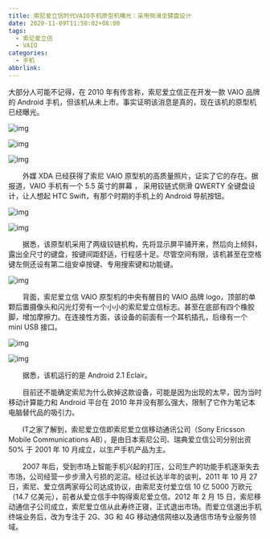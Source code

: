 ```yaml
---
title: 索尼爱立信时代VAIO手机原型机曝光：采用侧滑全键盘设计
date: 2020-11-09T11:50:02+08:00
tags:
  - 索尼爱立信
  - VAIO
categories:
  - 手机
abbrlink:
---
```


大部分人可能不记得，在 2010 年有传言称，索尼爱立信正在开发一款 VAIO 品牌的 Android 手机，但该机从未上市。事实证明该消息是真的，现在该机的原型机已经曝光。

![img](https://cdn.jsdelivr.net/gh/yakeing/Documentation@main/Hexo/images/6032-kcieyvz9773799.jpg)

![img](https://cdn.jsdelivr.net/gh/yakeing/Documentation@main/Hexo/images/8f4a-kcieyvz9773800.jpg)

![img](https://cdn.jsdelivr.net/gh/yakeing/Documentation@main/Hexo/images/a640-kcieyvz9773864.jpg)

　　外媒 XDA 已经获得了索尼 VAIO 原型机的高质量照片，证实了它的存在。据报道，VAIO 手机有一个 5.5 英寸的屏幕 ， 采用铰链式侧滑 QWERTY 全键盘设计，让人想起 HTC Swift，有那个时期的手机上的 Android 导航按钮。

![img](https://cdn.jsdelivr.net/gh/yakeing/Documentation@main/Hexo/images/9ec8-kcieyvz9773867.jpg)

![img](https://cdn.jsdelivr.net/gh/yakeing/Documentation@main/Hexo/images/86b4-kcieyvz9773960.jpg)

　　据悉，该原型机采用了两级铰链机构，先将显示屏平铺开来，然后向上倾斜，露出全尺寸的键盘，按键间距舒适，行程感十足。尽管空间有限，该机甚至在空格键左侧还设有第二组安卓按键、专用搜索键和功能键。

![img](https://cdn.jsdelivr.net/gh/yakeing/Documentation@main/Hexo/images/86f0-kcieyvz9773961.jpg)

　　背面，索尼爱立信 VAIO 原型机的中央有醒目的 VAIO 品牌 logo，顶部的单颗后置摄像头和闪光灯旁有一个小小的索尼爱立信标志。甚至在底部有四个橡胶脚，增加摩擦力。在连接性方面，该设备的前面有一个耳机插孔，后缘有一个 mini USB 接口。

![img](https://cdn.jsdelivr.net/gh/yakeing/Documentation@main/Hexo/images/19ae-kcieyvz9774150.jpg)

![img](https://cdn.jsdelivr.net/gh/yakeing/Documentation@main/Hexo/images/3682-kcieyvz9774154.jpg)

　　据悉，该机运行的是 Android 2.1 Eclair。

　　目前还不能确定索尼为什么砍掉这款设备，可能是因为出现的太早，因为当时移动计算能力和 Android 平台在 2010 年并没有那么强大，限制了它作为笔记本电脑替代品的吸引力。

　　IT之家了解到，索尼爱立信即索尼爱立信移动通讯公司（Sony Ericsson Mobile Communications AB），是由日本索尼公司、瑞典爱立信公司分别出资 50% 于 2001 年 10 月成立，以生产手机产品为主。

　　2007 年后，受到市场上智能手机兴起的打压，公司生产的功能手机逐渐失去市场，公司经营一步步滑入亏损的泥沼。经过长达半年的谈判，2011 年 10 月 27 日，索尼、爱立信两家母公司达成协议，由索尼支付爱立信 10 亿 5000 万欧元 （14.7 亿美元），前者从爱立信手中购得索尼爱立信。2012 年 2 月 15 日，索尼移动通信子公司成立，索尼爱立信从此寿终正寝，正式退出市场。而爱立信退出手机终端业务后，改为专注于 2G、3G 和 4G 移动通信网络以及通信市场专业服务领域。
